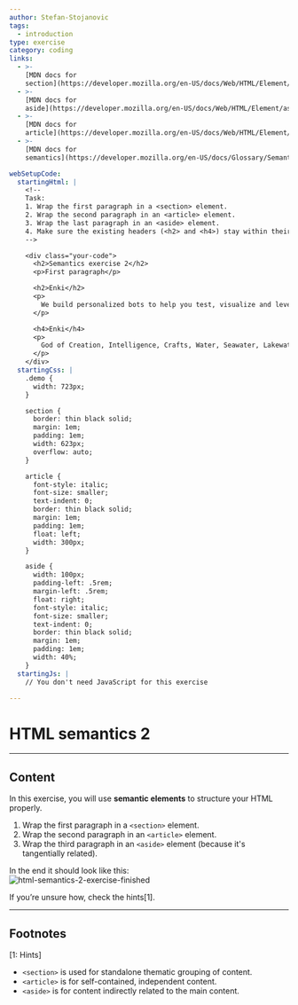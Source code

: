 ```yaml
---
author: Stefan-Stojanovic
tags:
  - introduction
type: exercise
category: coding
links:
  - >-
    [MDN docs for
    section](https://developer.mozilla.org/en-US/docs/Web/HTML/Element/section){website}
  - >-
    [MDN docs for
    aside](https://developer.mozilla.org/en-US/docs/Web/HTML/Element/aside){website}
  - >-
    [MDN docs for
    article](https://developer.mozilla.org/en-US/docs/Web/HTML/Element/article){website}
  - >-
    [MDN docs for
    semantics](https://developer.mozilla.org/en-US/docs/Glossary/Semantics){website}

webSetupCode:
  startingHtml: |
    <!-- 
    Task:
    1. Wrap the first paragraph in a <section> element.
    2. Wrap the second paragraph in an <article> element.
    3. Wrap the last paragraph in an <aside> element.
    4. Make sure the existing headers (<h2> and <h4>) stay within their related elements.
    -->

    <div class="your-code">
      <h2>Semantics exercise 2</h2>
      <p>First paragraph</p>

      <h2>Enki</h2>
      <p>
        We build personalized bots to help you test, visualize and level up skills simply and effectively. Content and interactions are bite-sized, use the latest in learning science, and adapt to each user over time. The future of continuous learning is here.
      </p>

      <h4>Enki</h4>
      <p>
        God of Creation, Intelligence, Crafts, Water, Seawater, Lakewater, Fertility, Semen, Magic, Mischief
      </p>
    </div>
  startingCss: |
    .demo {
      width: 723px;
    }

    section {
      border: thin black solid;
      margin: 1em;
      padding: 1em;
      width: 623px;
      overflow: auto;
    }

    article {
      font-style: italic;
      font-size: smaller;
      text-indent: 0;
      border: thin black solid;
      margin: 1em;
      padding: 1em;
      float: left;
      width: 300px;
    }

    aside {
      width: 100px;
      padding-left: .5rem;
      margin-left: .5rem;
      float: right;
      font-style: italic;
      font-size: smaller;
      text-indent: 0;
      border: thin black solid;
      margin: 1em;
      padding: 1em;
      width: 40%;
    }
  startingJs: |
    // You don't need JavaScript for this exercise

---
```


# HTML semantics 2

---

## Content

In this exercise, you will use **semantic elements** to structure your HTML properly.  

1. Wrap the first paragraph in a `<section>` element.  
2. Wrap the second paragraph in an `<article>` element.  
3. Wrap the third paragraph in an `<aside>` element (because it's tangentially related).  

In the end it should look like this:  
![html-semantics-2-exercise-finished](https://img.enkipro.com/b602b8cb6f784db2658297cbcd717711.png)

If you’re unsure how, check the hints[1].

---

## Footnotes

[1: Hints]
- `<section>` is used for standalone thematic grouping of content.  
- `<article>` is for self-contained, independent content.  
- `<aside>` is for content indirectly related to the main content.  
